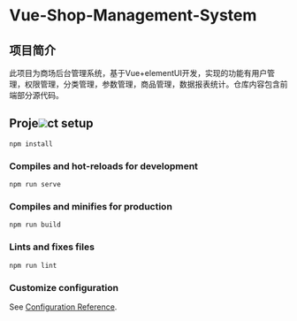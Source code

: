 # Vue-Shop-Management-System
## 项目简介
  此项目为商场后台管理系统，基于Vue+elementUI开发，实现的功能有用户管理，权限管理，分类管理，参数管理，商品管理，数据报表统计。仓库内容包含前端部分源代码。



## Proje![](C:\Users\Administrator\Desktop\万年历\calendar\src\assets\img\bg.jpg)ct setup
```
npm install
```

### Compiles and hot-reloads for development
```
npm run serve
```

### Compiles and minifies for production
```
npm run build
```

### Lints and fixes files
```
npm run lint
```

### Customize configuration
See [Configuration Reference](https://cli.vuejs.org/config/).
